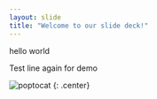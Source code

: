 ```yaml
---
layout: slide
title: "Welcome to our slide deck!"
---
```


hello world

Test line again for demo

![poptocat](https://octodex.github.com/images/poptocat.png)
{: .center}
